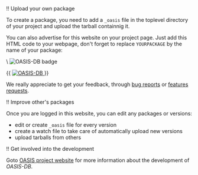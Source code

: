 
!! Upload your own package

To create a package, you need to add a `_oasis` file in the toplevel directory
of your project and upload the tarball containnig it. 

You can also advertise for this website on your project page. Just add this 
HTML code to your webpage, don't forget to replace `YOURPACKAGE` by the name 
of your package:

\ ![OASIS-DB badge](oasis-db-badge.png)

{{
    <a href="http://oasis.ocamlcore.org/browse_pkg/YOURPACKAGE">
      <img
      src="http://oasis.ocamlcore.org/oasis-db-badge.png"
      alt="OASIS-DB" style="border: none;" />
    </a>
}}

We really appreciate to get your feedback, through 
[bug reports](https://forge.ocamlcore.org/tracker/?group_id=54&atid=291) or 
[features requests](https://forge.ocamlcore.org/tracker/?atid=294&group_id=54&func=browse).

!! Improve other's packages

Once you are logged in this website, you can edit any packages or versions:

* edit or create `_oasis` file for every version
* create a watch file to take care of automatically upload new versions
* upload tarballs from others

!! Get involved into the development

Goto [OASIS project website](http://oasis.forge.ocamlcore.org) for more
information about the development of *OASIS-DB*.
